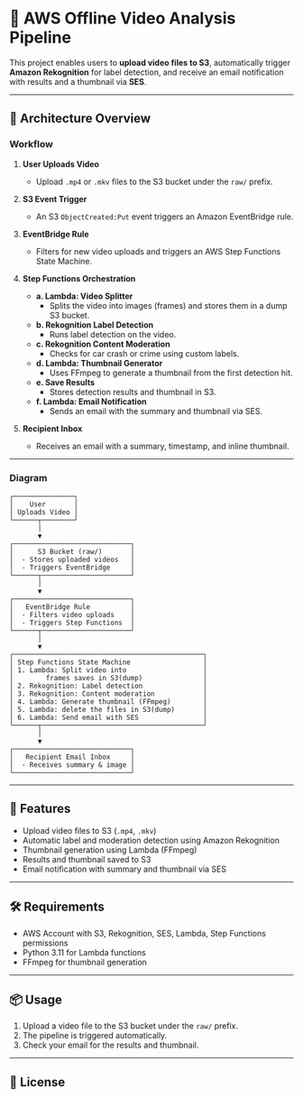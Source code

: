 # 🎥 AWS Offline Video Analysis Pipeline

This project enables users to **upload video files to S3**, automatically trigger **Amazon Rekognition** for label detection, and receive an email notification with results and a thumbnail via **SES**.

---

## 🧭 Architecture Overview

### Workflow

1. **User Uploads Video**
   - Upload `.mp4` or `.mkv` files to the S3 bucket under the `raw/` prefix.

2. **S3 Event Trigger**
   - An S3 `ObjectCreated:Put` event triggers an Amazon EventBridge rule.

3. **EventBridge Rule**
   - Filters for new video uploads and triggers an AWS Step Functions State Machine.

4. **Step Functions Orchestration**
   - **a. Lambda: Video Splitter**
     - Splits the video into images (frames) and stores them in a dump S3 bucket.
   - **b. Rekognition Label Detection**
     - Runs label detection on the video.
   - **c. Rekognition Content Moderation**
     - Checks for car crash or crime using custom labels.
   - **d. Lambda: Thumbnail Generator**
     - Uses FFmpeg to generate a thumbnail from the first detection hit.
   - **e. Save Results**
     - Stores detection results and thumbnail in S3.
   - **f. Lambda: Email Notification**
     - Sends an email with the summary and thumbnail via SES.

5. **Recipient Inbox**
   - Receives an email with a summary, timestamp, and inline thumbnail.

---

### Diagram

```text
┌───────────────┐
│    User       │
│ Uploads Video │
└──────┬────────┘
       │
       ▼
┌─────────────────────────────┐
│      S3 Bucket (raw/)       │
│  - Stores uploaded videos   │
│  - Triggers EventBridge     │
└──────┬──────────────────────┘
       │
       ▼
┌─────────────────────────────┐
│   EventBridge Rule          │
│  - Filters video uploads    │
│  - Triggers Step Functions  │
└──────┬──────────────────────┘
       │
       ▼
┌───────────────────────────────────────────────┐
│ Step Functions State Machine                  │
│ 1. Lambda: Split video into                   │
│        frames saves in S3(dump)               │
│ 2. Rekognition: Label detection               │
│ 3. Rekognition: Content moderation            │
│ 4. Lambda: Generate thumbnail (FFmpeg)        │
│ 5. Lambda: delete the files in S3(dump)       │
│ 6. Lambda: Send email with SES                │
└──────┬────────────────────────────────────────┘
       │
       ▼
┌─────────────────────────────┐
│   Recipient Email Inbox     │
│  - Receives summary & image │
└─────────────────────────────┘
```

---

## 🚀 Features

- Upload video files to S3 (`.mp4`, `.mkv`)
- Automatic label and moderation detection using Amazon Rekognition
- Thumbnail generation using Lambda (FFmpeg)
- Results and thumbnail saved to S3
- Email notification with summary and thumbnail via SES

---

## 🛠️ Requirements

- AWS Account with S3, Rekognition, SES, Lambda, Step Functions permissions
- Python 3.11 for Lambda functions
- FFmpeg for thumbnail generation

---

## 📦 Usage

1. Upload a video file to the S3 bucket under the `raw/` prefix.
2. The pipeline is triggered automatically.
3. Check your email for the results and thumbnail.

---

## 📄 License



